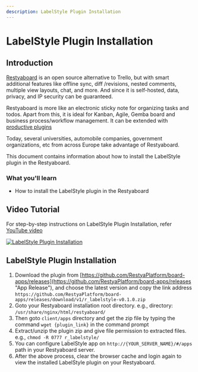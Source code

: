 ```yaml
---
description: LabelStyle Plugin Installation
---
```


# LabelStyle Plugin Installation

## Introduction

[Restyaboard](https://restya.com/board) is an open source alternative to Trello, but with smart additional features like offline sync, diff /revisions, nested comments, multiple view layouts, chat, and more. And since it is self-hosted, data, privacy, and IP security can be guaranteed.

Restyaboard is more like an electronic sticky note for organizing tasks and todos. Apart from this, it is ideal for Kanban, Agile, Gemba board and business process/workflow management. It can be extended with [productive plugins](https://restya.com/board/apps "productive plugins")

Today, several universities, automobile companies, government organizations, etc from across Europe take advantage of Restyaboard.

This document contains information about how to install the LabelStyle plugin in the Restyaboard.

### What you'll learn

*   How to install the LabelStyle plugin in the Restyaboard

## Video Tutorial

For step-by-step instructions on LabelStyle Plugin Installation, refer [YouTube video](https://www.youtube.com/watch?v=jGjf1VCu_G8 "Watch video on LabelStyle Plugin Installation")

[![LabelStyle Plugin Installation](label_style.png "LabelStyle Plugin Installation")](https://www.youtube.com/watch?v=jGjf1VCu_G8 "Watch video on LabelStyle Plugin Installation")  

## LabelStyle Plugin Installation

1.  Download the plugin from [https://github.com/RestyaPlatform/board-apps/releases](https://github.com/RestyaPlatform/board-apps/releases "App Release"), and choose the latest version and copy the link address `https://github.com/RestyaPlatform/board-apps/releases/download/v1/r_labelstyle-v0.1.0.zip`
2.  Goto your Restyaboard installation root directory. e.g., directory: `/usr/share/nginx/html/restyaboard/`
3.  Then goto `client/apps` directory and get the zip file by typing the command `wget {plugin_link}` in the command prompt
4.  Extract/unzip the plugin zip and give file permission to extracted files. e.g., `chmod -R 0777 r_labelstyle/`
5.  You can configure LabelStyle app on `http://{YOUR_SERVER_NAME}/#/apps` path in your Restyaboard server.
6.  After the above process, clear the browser cache and login again to view the installed LabelStyle plugin on your Restyaboard.